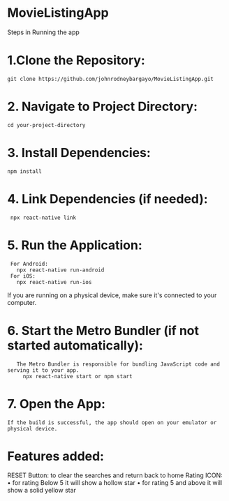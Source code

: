 # MovieListingApp

Steps in Running the app

  # 1.Clone the Repository: 
    git clone https://github.com/johnrodneybargayo/MovieListingApp.git
  
  # 2. Navigate to Project Directory:
    cd your-project-directory
  
 # 3. Install Dependencies:
    npm install
  
 # 4. Link Dependencies (if needed):
     npx react-native link
     
 # 5. Run the Application:
     For Android:
       npx react-native run-android
     For iOS:
       npx react-native run-ios
  If you are running on a physical device, make sure it's connected to your computer.
  
 # 6. Start the Metro Bundler (if not started automatically):
       The Metro Bundler is responsible for bundling JavaScript code and serving it to your app.
         npx react-native start or npm start
  
 # 7. Open the App:
    If the build is successful, the app should open on your emulator or physical device.

# Features added:

 RESET Button: to clear the searches and return back to home
 Rating ICON: 
 • for rating Below 5 it will show a hollow star
 • for rating 5 and above it will show a solid yellow star
 
